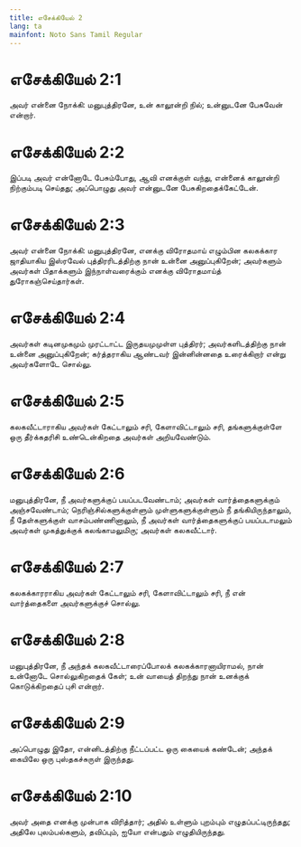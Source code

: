 ```yaml
---
title: எசேக்கியேல் 2
lang: ta
mainfont: Noto Sans Tamil Regular
---
```


# எசேக்கியேல் 2:1

அவர் என்னை நோக்கி: மனுபுத்திரனே, உன் காலூன்றி நில்; உன்னுடனே பேசுவேன் என்றார்.

# எசேக்கியேல் 2:2

இப்படி அவர் என்னோடே பேசும்போது, ஆவி எனக்குள் வந்து, என்னைக் காலூன்றி நிற்கும்படி செய்தது; அப்பொழுது அவர் என்னுடனே பேசுகிறதைக்கேட்டேன்.

# எசேக்கியேல் 2:3

அவர் என்னை நோக்கி: மனுபுத்திரனே, எனக்கு விரோதமாய் எழும்பின கலகக்கார ஜாதியாகிய இஸ்ரவேல் புத்திரரிடத்திற்கு நான் உன்னை அனுப்புகிறேன்; அவர்களும் அவர்கள் பிதாக்களும் இந்நாள்வரைக்கும் எனக்கு விரோதமாய்த் துரோகஞ்செய்தார்கள்.

# எசேக்கியேல் 2:4

அவர்கள் கடினமுகமும் முரட்டாட்ட இருதயமுமுள்ள புத்திரர்; அவர்களிடத்திற்கு நான் உன்னை அனுப்புகிறேன்; கர்த்தராகிய ஆண்டவர் இன்னின்னதை உரைக்கிறார் என்று அவர்களோடே சொல்லு.

# எசேக்கியேல் 2:5

கலகவீட்டாராகிய அவர்கள் கேட்டாலும் சரி, கேளாவிட்டாலும் சரி, தங்களுக்குள்ளே ஒரு தீர்க்கதரிசி உண்டென்கிறதை அவர்கள் அறியவேண்டும்.

# எசேக்கியேல் 2:6

மனுபுத்திரனே, நீ அவர்களுக்குப் பயப்படவேண்டாம்; அவர்கள் வார்த்தைகளுக்கும் அஞ்சவேண்டாம்; நெரிஞ்சில்களுக்குள்ளும் முள்ளுகளுக்குள்ளும் நீ தங்கியிருந்தாலும், நீ தேள்களுக்குள் வாசம்பண்ணினாலும், நீ அவர்கள் வார்த்தைகளுக்குப் பயப்படாமலும் அவர்கள் முகத்துக்குக் கலங்காமலுமிரு; அவர்கள் கலகவீட்டார்.

# எசேக்கியேல் 2:7

கலகக்காரராகிய அவர்கள் கேட்டாலும் சரி, கேளாவிட்டாலும் சரி, நீ என் வார்த்தைகளை அவர்களுக்குச் சொல்லு.

# எசேக்கியேல் 2:8

மனுபுத்திரனே, நீ அந்தக் கலகவீட்டாரைப்போலக் கலகக்காரனாயிராமல், நான் உன்னோடே சொல்லுகிறதைக் கேள்; உன் வாயைத் திறந்து நான் உனக்குக் கொடுக்கிறதைப் புசி என்றார்.

# எசேக்கியேல் 2:9

அப்பொழுது இதோ, என்னிடத்திற்கு நீட்டப்பட்ட ஒரு கையைக் கண்டேன்; அந்தக் கையிலே ஒரு புஸ்தகச்சுருள் இருந்தது.

# எசேக்கியேல் 2:10

அவர் அதை எனக்கு முன்பாக விரித்தார்; அதில் உள்ளும் புறம்பும் எழுதப்பட்டிருந்தது; அதிலே புலம்பல்களும், தவிப்பும், ஐயோ என்பதும் எழுதியிருந்தது.


